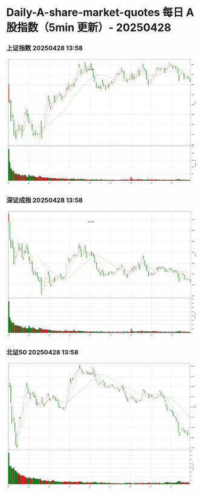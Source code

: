 
# Daily-A-share-market-quotes 每日 A 股指数（5min 更新）- 20250428

### 上证指数 20250428 13:58
![](./fig/2025/4/20250428-sh000001.png)

### 深证成指 20250428 13:58
![](./fig/2025/4/20250428-sz399001.png)

### 北证50 20250428 13:58
![](./fig/2025/4/20250428-bj899050.png)
